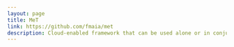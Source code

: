 ```yaml
---
layout: page
title: MeT
link: https://github.com/fmaia/met
description: Cloud-enabled framework that can be used alone or in conjunction with OpenStack for the automatic and heterogeneous reconfiguration of HBase.
---
```

